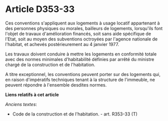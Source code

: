 # Article D353-33

Ces conventions s'appliquent aux logements à usage locatif appartenant à des personnes physiques ou morales, bailleurs de
logements, lorsqu'ils font l'objet de travaux d'amélioration financés, soit sans aide spécifique de l'Etat, soit au moyen des
subventions octroyées par l'agence nationale de l'habitat, et achevés postérieurement au 4 janvier 1977.

Les travaux doivent conduire à mettre les logements en conformité totale avec des normes minimales d'habitabilité définies
par arrêté du ministre chargé de la construction et de l'habitation.

A titre exceptionnel, les conventions peuvent porter sur des logements qui, en raison d'impératifs techniques tenant à la
structure de l'immeuble, ne peuvent répondre à l'ensemble desdites normes.

**Liens relatifs à cet article**

_Anciens textes_:

  - Code de la construction et de l'habitation. - art. R353-33 (T)
